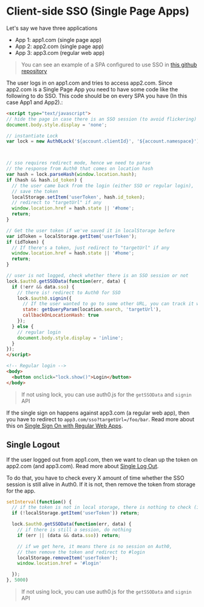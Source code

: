 # Client-side SSO (Single Page Apps)

Let's say we have three applications

* App 1: app1.com (single page app)
* App 2: app2.com (single page app)
* App 3: app3.com (regular web app)

> You can see an example of a SPA configured to use SSO in [this github repository](https://github.com/auth0/auth0-sso-sample/tree/master/app1.com)

The user logs in on app1.com and tries to access app2.com. Since app2.com is a Single Page App you need to have some code like the following to do SSO. This code should be on every SPA you have (In this case App1 and App2).:

```html
<script type="text/javascript">
// hide the page in case there is an SSO session (to avoid flickering)
document.body.style.display = 'none';

// instantiate Lock
var lock = new Auth0Lock('${account.clientId}', '${account.namespace}');



// sso requires redirect mode, hence we need to parse
// the response from Auth0 that comes on location hash
var hash = lock.parseHash(window.location.hash);
if (hash && hash.id_token) {
  // the user came back from the login (either SSO or regular login),
  // save the token
  localStorage.setItem('userToken', hash.id_token);
  // redirect to "targetUrl" if any
  window.location.href = hash.state || '#home';
  return;
}

// Get the user token if we've saved it in localStorage before
var idToken = localStorage.getItem('userToken');
if (idToken) {
  // If there's a token, just redirect to "targetUrl" if any
  window.location.href = hash.state || '#home';  
  return;
}

// user is not logged, check whether there is an SSO session or not
lock.$auth0.getSSOData(function(err, data) {
  if (!err && data.sso) {
    // there is! redirect to Auth0 for SSO
    lock.$auth0.signin({
      // If the user wanted to go to some other URL, you can track it with `state`
      state: getQueryParam(location.search, 'targetUrl'),
      callbackOnLocationHash: true
    });
  } else {
    // regular login
    document.body.style.display = 'inline';
  }
});
</script>

<!-- Regular login -->
<body>
  <button onclick="lock.show()">Login</button>
</body>
```

> If not using lock, you can use auth0.js for the `getSSOData` and `signin` API

If the single sign on happens against app3.com (a regular web app), then you have to redirect to `app3.com/sso?targetUrl=/foo/bar`. Read more about this on [Single Sign On with Regular Web Apps](/sso/regular-web-apps-sso).


## Single Logout

If the user logged out from app1.com, then we want to clean up the token on app2.com (and app3.com). Read more about [Single Log Out](/logout).

To do that, you have to check every X amount of time whether the SSO session is still alive in Auth0. If it is not, then remove the token from storage for the app.

```js
setInterval(function() {
  // if the token is not in local storage, there is nothing to check (i.e. the user is already logged out)
  if (!localStorage.getItem('userToken')) return;

  lock.$auth0.getSSOData(function(err, data) {
    // if there is still a session, do nothing
    if (err || (data && data.sso)) return;

    // if we get here, it means there is no session on Auth0,
    // then remove the token and redirect to #login
    localStorage.removeItem('userToken');
    window.location.href = '#login'

  });
}, 5000)
```

> If not using lock, you can use auth0.js for the `getSSOData` and `signin` API
